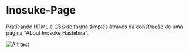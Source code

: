 # Inosuke-Page

Praticando HTML e CSS de forma simples através da construção de uma página "About Inosuke Hashibira".

![Alt text](https://cdn.discordapp.com/attachments/887544607599120404/945767039065272400/unknown.png?raw=true "About-Inosuke")

